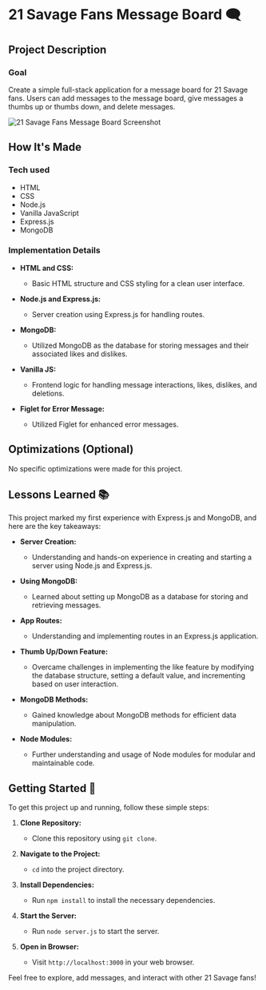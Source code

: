 # 21 Savage Fans Message Board 🗨️

## Project Description

### Goal
Create a simple full-stack application for a message board for 21 Savage fans. Users can add messages to the message board, give messages a thumbs up or thumbs down, and delete messages.

  ![21 Savage Fans Message Board Screenshot](project.png)

## How It's Made

### Tech used

- HTML
- CSS
- Node.js
- Vanilla JavaScript
- Express.js
- MongoDB

### Implementation Details

- **HTML and CSS:**
  - Basic HTML structure and CSS styling for a clean user interface.

- **Node.js and Express.js:**
  - Server creation using Express.js for handling routes.

- **MongoDB:**
  - Utilized MongoDB as the database for storing messages and their associated likes and dislikes.

- **Vanilla JS:**
  - Frontend logic for handling message interactions, likes, dislikes, and deletions.

- **Figlet for Error Message:**
  - Utilized Figlet for enhanced error messages.

## Optimizations (Optional)

No specific optimizations were made for this project.

## Lessons Learned 📚

This project marked my first experience with Express.js and MongoDB, and here are the key takeaways:

- **Server Creation:**
  - Understanding and hands-on experience in creating and starting a server using Node.js and Express.js.

- **Using MongoDB:**
  - Learned about setting up MongoDB as a database for storing and retrieving messages.

- **App Routes:**
  - Understanding and implementing routes in an Express.js application.

- **Thumb Up/Down Feature:**
  - Overcame challenges in implementing the like feature by modifying the database structure, setting a default value, and incrementing based on user interaction.

- **MongoDB Methods:**
  - Gained knowledge about MongoDB methods for efficient data manipulation.

- **Node Modules:**
  - Further understanding and usage of Node modules for modular and maintainable code.

## Getting Started 🚀

To get this project up and running, follow these simple steps:

1. **Clone Repository:**
   - Clone this repository using `git clone`.

2. **Navigate to the Project:**
   - `cd` into the project directory.

3. **Install Dependencies:**
   - Run `npm install` to install the necessary dependencies.

4. **Start the Server:**
   - Run `node server.js` to start the server.

5. **Open in Browser:**
   - Visit `http://localhost:3000` in your web browser.

Feel free to explore, add messages, and interact with other 21 Savage fans!
